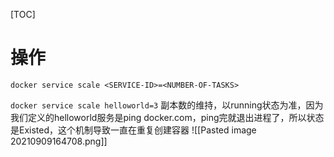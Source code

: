 [TOC]

#  操作
`docker service scale <SERVICE-ID>=<NUMBER-OF-TASKS>`

`docker service scale helloworld=3`
副本数的维持，以running状态为准，因为我们定义的helloworld服务是ping docker.com，ping完就退出进程了，所以状态是Existed，这个机制导致一直在重复创建容器
![[Pasted image 20210909164708.png]]